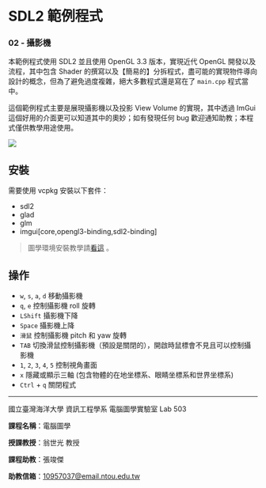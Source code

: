 # SDL2 範例程式
### 02 - 攝影機
本範例程式使用 SDL2 並且使用 OpenGL 3.3 版本，實現近代 OpenGL 開發以及流程，其中包含 Shader 的撰寫以及【簡易的】分拆程式，盡可能的實現物件導向設計的概念，但為了避免過度複雜，絕大多數程式還是寫在了 `main.cpp` 程式當中。

這個範例程式主要是展現攝影機以及投影 View Volume 的實現，其中透過 ImGui 這個好用的介面更可以知道其中的奧妙；如有發現任何 bug 歡迎通知助教；本程式僅供教學用途使用。

![](https://i.imgur.com/N92vAYX.png)

## 安裝
需要使用 vcpkg 安裝以下套件：
* sdl2
* glad
* glm
* imgui[core,opengl3-binding,sdl2-binding]

> 圖學環境安裝教學請[看這](https://hackmd.io/@23657689/computer_graphics_env_settings) 。

## 操作
* `w`, `s`, `a`, `d` 移動攝影機
* `q`, `e` 控制攝影機 roll 旋轉
* `LShift` 攝影機下降
* `Space` 攝影機上降
* `滑鼠` 控制攝影機 pitch 和 yaw 旋轉
* `TAB` 切換滑鼠控制攝影機（預設是關閉的），開啟時鼠標會不見且可以控制攝影機
* `1`, `2`, `3`, `4`, `5` 控制視角畫面
* `x` 隱藏或顯示三軸 (包含物體的在地坐標系、眼睛坐標系和世界坐標系)
* `Ctrl` + `q` 關閉程式
------------------------------------------------------------
國立臺灣海洋大學 資訊工程學系 電腦圖學實驗室 Lab 503

**課程名稱**：電腦圖學

**授課教授**：翁世光 教授

**課程助教**：張竣傑

**助教信箱**：10957037@email.ntou.edu.tw
